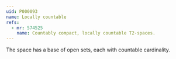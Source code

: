 ```yaml
---
uid: P000093
name: Locally countable
refs:
  - mr: 574525
    name: Countably compact, locally countable T2-spaces.
---
```

The space has a base of open sets, each with countable cardinality.
